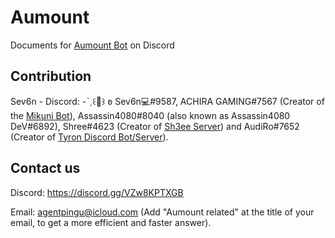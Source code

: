 # Aumount
Documents for [Aumount Bot](http://bit.ly/3H9C5KK) on Discord

## Contribution
Sev6n - Discord: -ˋˏ꒰👑꒱ ʚ Sev6n💻#9587, ACHIRA GAMING#7567 (Creator of the [Mikuni Bot](https://noerror.studio/mikuni)), Assassin4080#8040 (also known as Assassin4080 DeV#6892), Shree#4623 (Creator of [Sh3ee Server](https://discord.gg/dBkNxbkghQ)) and AudiRo#7652 (Creator of [Tyron Discord Bot/Server](https://discord.gg/tyrion)).



## Contact us

Discord: https://discord.gg/VZw8KPTXGB

Email: agentpingu@icloud.com (Add "Aumount related" at the title of your email, to get a more efficient and faster answer).